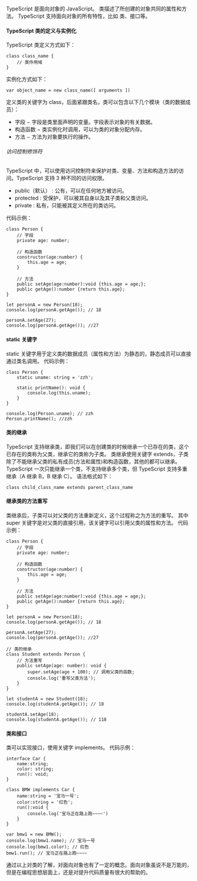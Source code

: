 TypeScript 是面向对象的 JavaScript。
类描述了所创建的对象共同的属性和方法。
TypeScript 支持面向对象的所有特性，比如 类、接口等。
#### TypeScript 类的定义与实例化
TypeScript 类定义方式如下：
```
class class_name { 
    // 类作用域
}
```

实例化方式如下：
```
var object_name = new class_name([ arguments ])
```

定义类的关键字为 class，后面紧跟类名，类可以包含以下几个模块（类的数据成员）：
* 字段 − 字段是类里面声明的变量。字段表示对象的有关数据。
* 构造函数 − 类实例化时调用，可以为类的对象分配内存。
* 方法 − 方法为对象要执行的操作。
###### 访问控制修饰符
TypeScript 中，可以使用访问控制符来保护对类、变量、方法和构造方法的访问。TypeScript 支持 3 种不同的访问权限。
* public（默认） : 公有，可以在任何地方被访问。
* protected : 受保护，可以被其自身以及其子类和父类访问。
* private : 私有，只能被其定义所在的类访问。

代码示例：
```
class Person {
    // 字段
    private age: number;

    // 构造函数 
    constructor(age:number) { 
        this.age = age; 
    }  
    
    // 方法
    public setAge(age:number):void {this.age = age;};
    public getAge():number {return this.age};
}

let personA = new Person(18);
console.log(personA.getAge()); // 18

personA.setAge(27);
console.log(personA.getAge()); //27
```

#### static 关键字
static 关键字用于定义类的数据成员（属性和方法）为静态的，静态成员可以直接通过类名调用。
代码示例：
```
class Person {
    static uname: string = 'zzh';

    static printName(): void {
        console.log(this.uname);
    }
}

console.log(Person.uname); // zzh
Person.printName(); //zzh
```

#### 类的继承
TypeScript 支持继承类，即我们可以在创建类的时候继承一个已存在的类，这个已存在的类称为父类，继承它的类称为子类。
类继承使用关键字 extends，子类除了不能继承父类的私有成员(方法和属性)和构造函数，其他的都可以继承。
TypeScript 一次只能继承一个类，不支持继承多个类，但 TypeScript 支持多重继承（A 继承 B，B 继承 C）。
语法格式如下：
```
class child_class_name extends parent_class_name
```
#### 继承类的方法重写
类继承后，子类可以对父类的方法重新定义，这个过程称之为方法的重写。
其中 super 关键字是对父类的直接引用，该关键字可以引用父类的属性和方法。
代码示例：
```
class Person {
    // 字段
    private age: number;

    // 构造函数 
    constructor(age:number) { 
        this.age = age; 
    }  
    
    // 方法
    public setAge(age:number):void {this.age = age;};
    public getAge():number {return this.age};
}

let personA = new Person(18);
console.log(personA.getAge()); // 18

personA.setAge(27);
console.log(personA.getAge()); //27

// 类的继承
class Student extends Person {
    // 方法重写
    public setAge(age: number): void { 
        super.setAge(age + 100); // 调用父类的函数;
        console.log('重写父类方法');
    }
}

let studentA = new Student(18);
console.log(studentA.getAge()); // 18

studentA.setAge(18);
console.log(studentA.getAge()); // 118
```

#### 类和接口
类可以实现接口，使用关键字 implements。
代码示例：
```
interface Car {
    name:string;
    color: string;
    run(): void;
}

class BMW implements Car {
    name:string = '宝马一号';
    color:string = '红色';
    run():void {
        console.log('宝马正在路上跑~~~~')
    }
}

var bmw1 = new BMW();
console.log(bmw1.name); // 宝马一号
console.log(bmw1.color); // 红色
bmw1.run(); // 宝马正在路上跑~~~~
```

通过以上对类的了解，对面向对象也有了一定的概念。面向对象虽说不是万能的，但是在编程思想层面上，还是对提升代码质量有很大的帮助的。
